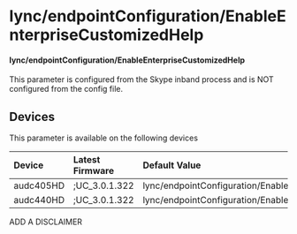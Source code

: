 ﻿---
description: lync/endpointConfiguration/EnableEnterpriseCustomizedHelp
search:
    keywords: ['lync','endpointConfiguration','EnableEnterpriseCustomizedHelp']
---

# lync/endpointConfiguration/EnableEnterpriseCustomizedHelp

#### lync/endpointConfiguration/EnableEnterpriseCustomizedHelp

This parameter is configured from the Skype inband process and is NOT configured from the config file.



## Devices
This parameter is available on the following devices

| Device | Latest Firmware | Default Value |
|:---|:---|:---|
| audc405HD | ;UC_3.0.1.322 | lync/endpointConfiguration/EnableEnterpriseCustomizedHelp=0 
| audc440HD | ;UC_3.0.1.322 | lync/endpointConfiguration/EnableEnterpriseCustomizedHelp=0 

ADD A DISCLAIMER
